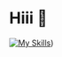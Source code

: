# Hiii 👋

[![My Skills](https://skillicons.dev/icons?i=tailwindcss,ts,nodejs,bun,elysia,vite,react,nextjs,svelte,astro,flutter,postgresql,redis,docker,cloudflare,vercel,laravel)](https://skillicons.dev))


